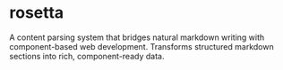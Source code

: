 # rosetta
A content parsing system that bridges natural markdown writing with component-based web development. Transforms structured markdown sections into rich, component-ready data.
